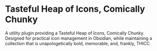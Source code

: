 # Tasteful Heap of Icons, Comically Chunky
A utility plugin providing a Tasteful Heap of Icons, Comically Chunky. Designed for practical icon management in Obsidian, while maintaining a collection that is unapologetically bold, memorable, and, frankly, THICC

